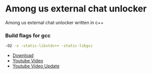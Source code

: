 # Among us external chat unlocker
Among us external chat unlocker written in c++
### Build flags for gcc
```bash 
-O2 -s -static-libstdc++ -static-libgcc
```
- [Download](https://github.com/Vili1/Among-us-Free-Chat-unlocker/releases/)
- [Youtube Video](https://youtu.be/K7Pa2PbEvzY)
- [Youtube Video Update](https://youtu.be/Nor549tiOT4)

